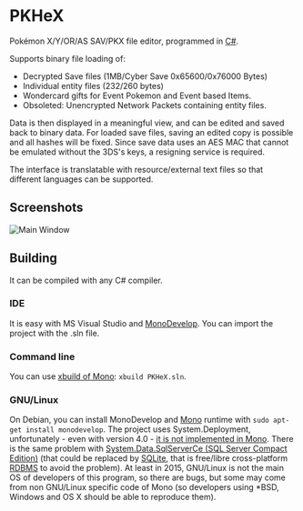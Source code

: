 PKHeX
=====

Pokémon X/Y/OR/AS SAV/PKX file editor, programmed in [C#](https://en.wikipedia.org/wiki/C_Sharp_%28programming_language%29).

Supports binary file loading of:
* Decrypted Save files (1MB/Cyber Save 0x65600/0x76000 Bytes)
* Individual entity files (232/260 bytes)
* Wondercard gifts for Event Pokemon and Event based Items.
* Obsoleted: Unencrypted Network Packets containing entity files.

Data is then displayed in a meaningful view, and can be edited and saved back to binary data.
For loaded save files, saving an edited copy is possible and all hashes will be fixed.
Since save data uses an AES MAC that cannot be emulated without the 3DS's keys, a resigning service is required.

The interface is translatable with resource/external text files so that different languages can be supported.

## Screenshots

![Main Window](http://i.snag.gy/dGdB4.jpg?raw=true)

## Building

It can be compiled with any C# compiler.

### IDE

It is easy with MS Visual Studio and [MonoDevelop](http://www.monodevelop.com/).
You can import the project with the .sln file.

### Command line

You can use [xbuild of Mono](http://mono-framework.com/Microsoft.Build): `xbuild PKHeX.sln`.

### GNU/Linux

On Debian, you can install MonoDevelop and [Mono](http://www.mono-project.com/) runtime with `sudo apt-get install monodevelop`.
The project uses System.Deployment, unfortunately - even with version 4.0 - [it is not implemented in Mono](https://stackoverflow.com/questions/9112460/mono-develop-assembly-system-deployment-not-found).
There is the same problem with [System.Data.SqlServerCe (SQL Server Compact Edition)](https://stackoverflow.com/questions/2644464/can-i-use-sql-server-compact-edition-ce-on-mono) (that could be replaced by [SQLite](https://en.wikipedia.org/wiki/SQLite), that is free/libre cross-platform [RDBMS](https://en.wikipedia.org/wiki/Relational_database_management_system) to avoid the problem).
At least in 2015, GNU/Linux is not the main OS of developers of this program, so there are bugs, but some may come from non GNU/Linux specific code of Mono (so developers using *BSD, Windows and OS X should be able to reproduce them).
